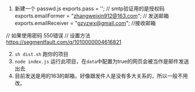 1. 新建一个 passwd.js 
exports.pass = '';  // smtp验证用的是授权码 
exports.emailFormer = "zhangweixin912@163.com"; // 发送邮箱
exports.emailReceiver = "gzyzwx@gmail.com"; //接收邮箱

// 如果使用密码 550错误
// 设置方法  https://segmentfault.com/q/1010000004616821


2. `sh dist.sh` 跑你的项目
3. `node index.js` 运行此项目，在`data`中配置为true的网页会被当作是邮件发送出去
4. 目前发送是用的163的邮箱，好像跟发件人是没有多大关系的，所以一般不用改。